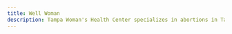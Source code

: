 ```yaml
---
title: Well Woman
description: Tampa Woman's Health Center specializes in abortions in Tampa, St. Petersburg and Clearwater.
---
```

